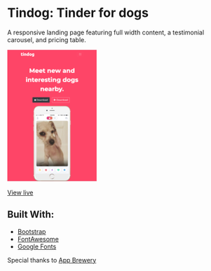 # Tindog: Tinder for dogs
A responsive landing page featuring full width content, a testimonial carousel, and pricing table.

<img src="images/tindog-preview.png" style="height: 300px"/>

[View live](https://hagenderouen.github.io/tindog/)

## Built With:
* [Bootstrap](https://getbootstrap.com/)
* [FontAwesome](https://fontawesome.com/)
* [Google Fonts](https://fonts.google.com/)

Special thanks to [App Brewery](https://www.appbrewery.co/)
